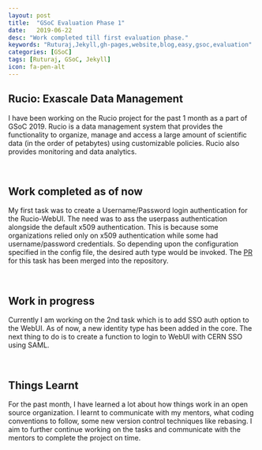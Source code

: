 ```yaml
---
layout: post
title:  "GSoC Evaluation Phase 1"
date:   2019-06-22
desc: "Work completed till first evaluation phase."
keywords: "Ruturaj,Jekyll,gh-pages,website,blog,easy,gsoc,evaluation"
categories: [GSoC]
tags: [Ruturaj, GSoC, Jekyll]
icon: fa-pen-alt
---
```


## **Rucio: Exascale Data Management**
I have been working on the Rucio project for the past 1 month as a part of GSoC 2019. Rucio is a data management system that provides the functionality to organize, manage and access a large amount of scientific data (in the order of petabytes) using customizable policies. Rucio also provides monitoring and data analytics.

<br>

## **Work completed as of now**
My first task was to create a Username/Password login authentication for the Rucio-WebUI.
The need was to ass the userpass authentication alongside the default x509 authentication. This is because some organizations relied only on x509 authentication while some had username/password credentials. So depending upon the configuration specified in the config file, the desired auth type would be invoked.
The [PR](https://github.com/rucio/rucio/pull/2615) for this task has been merged into the repository.

<br>

## **Work in progress**
Currently I am working on the 2nd task which is to add SSO auth option to the WebUI.
As of now, a new identity type has been added in the core.
The next thing to do is to create a function to login to WebUI with CERN SSO using SAML.

<br>

## **Things Learnt**
For the past month, I have learned a lot about how things work in an open source organization. I learnt to communicate with my mentors, what coding conventions to follow, some new version control techniques like rebasing. I aim to further continue working on the tasks and communicate with the mentors to complete the project on time.
